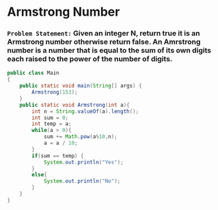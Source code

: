 # Armstrong Number
### `Problem Statement:` Given an integer N, return true it is an Armstrong number otherwise return false. An Amrstrong number is a number that is equal to the sum of its own digits each raised to the power of the number of digits.

```java
public class Main
{
	public static void main(String[] args) {
		Armstrong(153);
	}
	public static void Armstrong(int a){
	    int n = String.valueOf(a).length();
	    int sum = 0;
	    int temp = a;
	    while(a > 0){
	        sum += Math.pow(a%10,n);
	        a = a / 10;
	    }
	    if(sum == temp) {
	        System.out.println("Yes");
	    }
	    else{
	        System.out.println("No");
	    }
	}
}
```